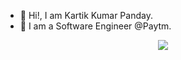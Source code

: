 - 👋 Hi!, I am Kartik Kumar Panday.
- 👀 I am a Software Engineer @Paytm.


<p align="center">

<!--   <a href="http://twitter.com/ankushsgandhi">
    <img src="https://img.shields.io/badge/-Twitter-blue?style=flat-square&logo=twitter&logoColor=white" />
  </a> -->
   <a href="https://www.linkedin.com/in/kartikpanday/">
    <img src="https://img.shields.io/badge/-LinkedIn-0e76a8?style=flat-square&logo=Linkedin&logoColor=white" />
  </a>
<!--   <a href="https://dev.to/@ankushsinghgandhi">
    <img src="https://img.shields.io/badge/-Dev.to-grey?style=flat-square&logo=dev.to&logoColor=white"/>
  </a>
  <a href="https://stackoverflow.com/users/13790266/ankush-singh-gandhi?tab=profile">
    <img src="https://img.shields.io/badge/-Stackoverflow-orange?style=flat-square&logo=stackoverflow&logoColor=white"/>
  </a>
  <a href="https://leetcode.com/ankushsinghgandhi/">
    <img src="https://img.shields.io/badge/-Leetcode-yellow?style=flat-square&logo=Leetcode&logoColor=white"/>
  </a>
    <a href="https://www.hackerrank.com/ankushsgandhi">
    <img src="https://img.shields.io/badge/-HackerRank-green?style=flat-square&logo=Hackerrank&logoColor=white"/>
  </a>
  <a href="http://www.youtube.com/c/TechXtreme">
    <img src="https://img.shields.io/badge/-Youtube-red?style=flat-square&logo=Youtube&logoColor=white"/>
  </a>
  <a href="https://www.hackerearth.com/@ankushsinghgandhi">
    <img src="https://img.shields.io/badge/-Hackerearth-purple?style=flat-square&logo=Hackerearth&logoColor=white"/>
  </a> -->
</p>



<div align="center">

<!---
PaNdA-KaRTiK/PaNdA-KaRTiK is a ✨ special ✨ repository because its `README.md` (this file) appears on your GitHub profile.
You can click the Preview link to take a look at your changes.
--->
